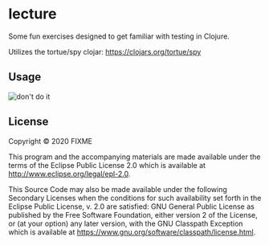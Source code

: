 # lecture

Some fun exercises designed to get familiar with testing in Clojure.

Utilizes the tortue/spy clojar: https://clojars.org/tortue/spy

## Usage

![don't do it](https://i.kym-cdn.com/entries/icons/facebook/000/008/542/Capture.jpg)

## License

Copyright © 2020 FIXME

This program and the accompanying materials are made available under the
terms of the Eclipse Public License 2.0 which is available at
http://www.eclipse.org/legal/epl-2.0.

This Source Code may also be made available under the following Secondary
Licenses when the conditions for such availability set forth in the Eclipse
Public License, v. 2.0 are satisfied: GNU General Public License as published by
the Free Software Foundation, either version 2 of the License, or (at your
option) any later version, with the GNU Classpath Exception which is available
at https://www.gnu.org/software/classpath/license.html.
